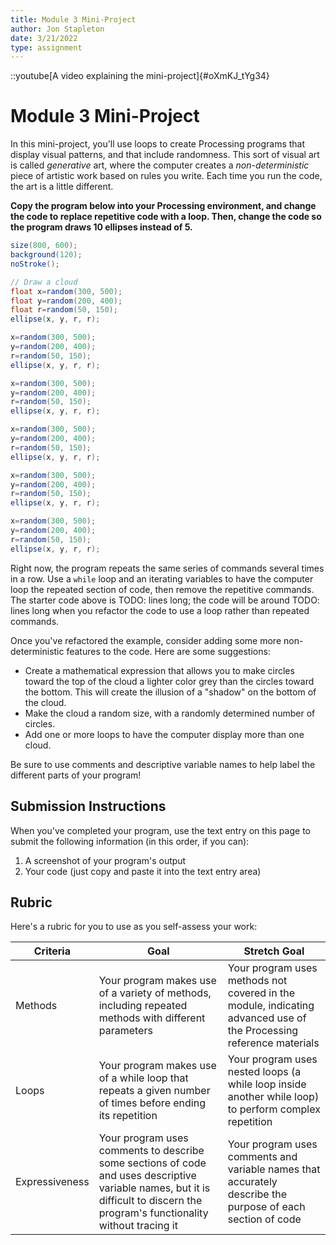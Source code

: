 ```yaml
---
title: Module 3 Mini-Project
author: Jon Stapleton
date: 3/21/2022
type: assignment
---
```


::youtube[A video explaining the mini-project]{#oXmKJ_tYg34}

# Module 3 Mini-Project

In this mini-project, you'll use loops to create Processing programs that display visual patterns, and that include randomness. This sort of visual art is called *generative* art, where the computer creates a *non-deterministic* piece of artistic work based on rules you write. Each time you run the code, the art is a little different.

**Copy the program below into your Processing environment, and change the code to replace repetitive code with a loop. Then, change the code so the program draws 10 ellipses instead of 5.**

```java
size(800, 600);
background(120);
noStroke();

// Draw a cloud
float x=random(300, 500);
float y=random(200, 400);
float r=random(50, 150);
ellipse(x, y, r, r);

x=random(300, 500);
y=random(200, 400);
r=random(50, 150);
ellipse(x, y, r, r);

x=random(300, 500);
y=random(200, 400);
r=random(50, 150);
ellipse(x, y, r, r);

x=random(300, 500);
y=random(200, 400);
r=random(50, 150);
ellipse(x, y, r, r);

x=random(300, 500);
y=random(200, 400);
r=random(50, 150);
ellipse(x, y, r, r);

x=random(300, 500);
y=random(200, 400);
r=random(50, 150);
ellipse(x, y, r, r);
```

Right now, the program repeats the same series of commands several times in a row. Use a `while` loop and an iterating variables to have the computer loop the repeated section of code, then remove the repetitive commands. The starter code above is TODO: lines long; the code will be around TODO: lines long when you refactor the code to use a loop rather than repeated commands.

Once you've refactored the example, consider adding some more non-deterministic features to the code. Here are some suggestions:

* Create a mathematical expression that allows you to make circles toward the top of the cloud a lighter color grey than the circles toward the bottom. This will create the illusion of a "shadow" on the bottom of the cloud.
* Make the cloud a random size, with a randomly determined number of circles.
* Add one or more loops to have the computer display more than one cloud.

Be sure to use comments and descriptive variable names to help label the different parts of your program!

## Submission Instructions

When you've completed your program, use the text entry on this page to submit the following information (in this order, if you can):

1. A screenshot of your program's output
2. Your code (just copy and paste it into the text entry area)

## Rubric

Here's a rubric for you to use as you self-assess your work:

| Criteria | Goal | Stretch Goal |
| -------- | ---- | ------------ |
| Methods  | Your program makes use of a variety of methods, including repeated methods with different parameters | Your program uses methods not covered in the module, indicating advanced use of the Processing reference materials |
| Loops | Your program makes use of a while loop that repeats a given number of times before ending its repetition | Your program uses nested loops (a while loop inside another while loop) to perform complex repetition |
| Expressiveness | Your program uses comments to describe some sections of code and uses descriptive variable names, but it is difficult to discern the program's functionality without tracing it | Your program uses comments and variable names that accurately describe the purpose of each section of code |

<!-- | Criteria  | Advanced | Proficient | Developing |
| --------- | -------- | ---------- | ---------- |
| Methods   | Your program uses methods not covered in the module, indicating advanced use of the Processing reference materials | Your program makes use of a variety of methods, including repeated methods with different parameters | Your program makes use of a few methods, but it is unclear that you are comfortable using a variety of methods with different parameters in your programs |
| Loop | Your program uses nested loops (a `while` loop inside another `while` loop) to perform complex repetition | Your program makes use of a `while` loop that repeats a given number of times before ending its repetition | Your program includes a `while` loop, but may fail to end the repetition resulting in an infinitely looping program that never stops |
| Expressiveness  | Your program uses comments and variable names that accurately describe the purpose of each section of code | Your program uses comments to describe some sections of code and uses descriptive variable names, but it is difficult to discern the program's functionality without tracing it | Your program either does not include any comments, or the comments sometimes fail to accurately describe the code; variable names are arbitrary or misleadingly named | -->